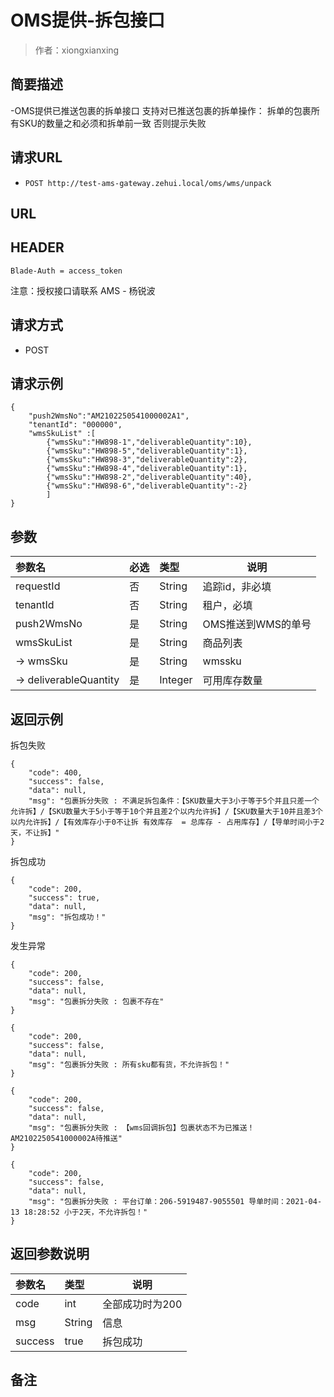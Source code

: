 # OMS提供-拆包接口

> 作者：xiongxianxing

## 简要描述

-OMS提供已推送包裹的拆单接口 支持对已推送包裹的拆单操作： 拆单的包裹所有SKU的数量之和必须和拆单前一致 否则提示失败

## 请求URL
- `POST http://test-ams-gateway.zehui.local/oms/wms/unpack`
## URL

## HEADER

`Blade-Auth = access_token`

注意：授权接口请联系 AMS - 杨锐波
  
## 请求方式
- POST 

## 请求示例 

```
{
    "push2WmsNo":"AM2102250541000002A1",
	"tenantId": "000000",
    "wmsSkuList" :[
        {"wmsSku":"HW898-1","deliverableQuantity":10}, 
        {"wmsSku":"HW898-5","deliverableQuantity":1},
        {"wmsSku":"HW898-3","deliverableQuantity":2},
        {"wmsSku":"HW898-4","deliverableQuantity":1},
        {"wmsSku":"HW898-2","deliverableQuantity":40},
        {"wmsSku":"HW898-6","deliverableQuantity":-2}
        ]
}
```

## 参数

|参数名|必选|类型|说明|
|:----    |:---|:----- |-----   |
|requestId |否  |String |追踪id，非必填   |
|tenantId |否  |String |租户，必填   |
|push2WmsNo |是  |String |OMS推送到WMS的单号   |
|wmsSkuList |是  |String |商品列表 |
|-> wmsSku |是  |String |wmssku |
|-> deliverableQuantity |是  |Integer |可用库存数量 |


## 返回示例 
拆包失败
```
{
    "code": 400,
    "success": false,
    "data": null,
    "msg": "包裹拆分失败 : 不满足拆包条件：【SKU数量大于3小于等于5个并且只差一个允许拆】/【SKU数量大于5小于等于10个并且差2个以内允许拆】/【SKU数量大于10并且差3个以内允许拆】/【有效库存小于0不让拆 有效库存  = 总库存 - 占用库存】/【导单时间小于2天，不让拆】"
}
```
拆包成功
```
{
    "code": 200,
    "success": true,
    "data": null,
    "msg": "拆包成功！"
}
```

发生异常
```
{
    "code": 200,
    "success": false,
    "data": null,
    "msg": "包裹拆分失败 : 包裹不存在"
}

{
    "code": 200,
    "success": false,
    "data": null,
    "msg": "包裹拆分失败 : 所有sku都有货，不允许拆包！"
}

{
    "code": 200,
    "success": false,
    "data": null,
    "msg": "包裹拆分失败 : 【wms回调拆包】包裹状态不为已推送！AM2102250541000002A待推送"
}

{
    "code": 200,
    "success": false,
    "data": null,
    "msg": "包裹拆分失败 : 平台订单：206-5919487-9055501 导单时间：2021-04-13 18:28:52 小于2天，不允许拆包！"
}
```
## 返回参数说明 

|参数名|类型|说明|
|:-----  |:-----|-----|
|code |int   |全部成功时为200 |
|msg | String  | 信息 |
|success | true  | 拆包成功 |


## 备注